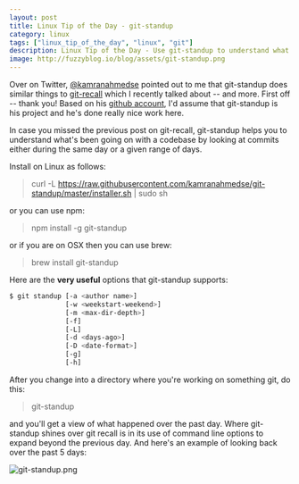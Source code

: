```yaml
---
layout: post
title: Linux Tip of the Day - git-standup
category: linux
tags: ["linux_tip_of_the_day", "linux", "git"]
description: Linux Tip of the Day - Use git-standup to understand what's going on with a codebase and explore it by author, day range, depth and more.
image: http://fuzzyblog.io/blog/assets/git-standup.png
---
```

Over on Twitter, [@kamranahmedse](https://twitter.com/kamranahmedse) pointed out to me that git-standup does similar things to [git-recall](http://fuzzyblog.io/blog/linux/2017/01/30/linux-tip-of-the-day-git-recall.html) which I recently talked about -- and more.  First off -- thank you!  Based on his [github account](https://github.com/kamranahmedse/git-standup), I'd assume that git-standup is his project and he's done really nice work here.

In case you missed the previous post on git-recall, git-standup helps you to understand what's been going on with a codebase by looking at commits either during the same day or a given range of days.  

Install on Linux as follows:

> curl -L https://raw.githubusercontent.com/kamranahmedse/git-standup/master/installer.sh | sudo sh

or you can use npm:

> npm install -g git-standup

or if you are on OSX then you can use brew:

> brew install git-standup

Here are the **very useful** options that git-standup supports:

```bash
$ git standup [-a <author name>] 
              [-w <weekstart-weekend>] 
              [-m <max-dir-depth>]
              [-f]
              [-L]
              [-d <days-ago>]
              [-D <date-format>] 
              [-g] 
              [-h]
```

After you change into a directory where you're working on something git, do this:

> git-standup

and you'll get a view of what happened over the past day.  Where git-standup shines over git recall is in its use of command line options to expand beyond the previous day.  And here's an example of looking back over the past 5 days:

![git-standup.png](/blog/assets/git-standup.png)

